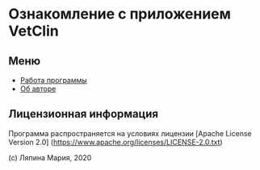 # Ознакомление с приложением VetClin

## Меню 

- [Работа программы](/sitepage/skreen.md)
- [Об авторе](/lic.md)
## Лицензионная информация 

Программа распространяется на условиях лицензии [Apache License Version 2.0] 
(https://www.apache.org/licenses/LICENSE-2.0.txt) 

(c) Ляпина Мария, 2020
